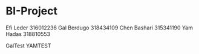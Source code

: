 # BI-Project

Efi Leder 316012236
Gal Berdugo 318434109
Chen Bashari 315341190
Yam Hadas 318810553

GalTest
YAMTEST
